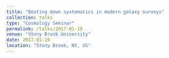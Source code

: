 ```yaml
---
title: "Beating down systematics in modern galaxy surveys"
collection: talks
type: "Cosmology Seminar"
permalink: /talks/2017-01-19
venue: "Stony Brook University"
date: 2017-01-19
location: "Stony Brook, NY, US"
---
```

